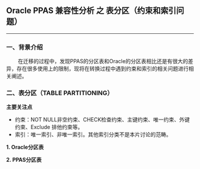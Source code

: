 ## Oracle PPAS 兼容性分析 之 表分区（约束和索引问题）
---

### 一、背景介绍
&nbsp;&nbsp;&nbsp;&nbsp;&nbsp;&nbsp;&nbsp;&nbsp;在迁移的过程中，发现PPAS的分区表和Oracle的分区表相比还是有很大的差异，存在很多使用上的限制，现将在转换过程中遇到约束和索引的相关问题进行相关阐述。

### 二、表分区（TABLE PARTITIONING）

**主要关注点**
+ 约束：NOT NULL非空约束、CHECK检查约束、主键约束、唯一约束、外键约束、Exclude 排他约束等。
+ 索引：唯一索引、非唯一索引。其他索引分类不是本片讨论的范畴。

**1. Oracle分区表**
&nbsp;&nbsp;&nbsp;&nbsp;&nbsp;&nbsp;&nbsp;&nbsp;

**2. PPAS分区表**
